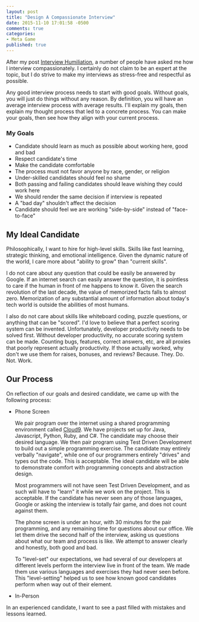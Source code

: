 ```yaml
---
layout: post
title: "Design A Compassionate Interview"
date: 2015-11-10 17:01:58 -0500
comments: true
categories: 
- Meta Game
published: true
---
```


After my post [Interview Humiliation](http://deliberate-software.com/on-defeat/), a number of
people have asked me how I interview compassionately. I certainly do not claim
to be an expert at the topic, but I do strive to make my interviews as
stress-free and respectful as possible.

Any good interview process needs to start with good goals. Without goals, you
will just do things without any reason. By definition, you will have an average
interview process with average results. I'll explain my goals, then explain my
thought process that led to a concrete process. You can make your goals, then
see how they align with your current process.

### My Goals

  * Candidate should learn as much as possible about working here, good and bad
  * Respect candidate's time
  * Make the candidate comfortable
  * The process must not favor anyone by race, gender, or religion
  * Under-skilled candidates should feel no shame
  * Both passing and failing candidates should leave wishing they could work here
  * We should render the same decision if interview is repeated
  * A "bad day" shouldn't affect the decision
  * Candidate should feel we are working "side-by-side" instead of "face-to-face"

## My Ideal Candidate

Philosophically, I want to hire for high-level skills. Skills like fast
learning, strategic thinking, and emotional intelligence. Given the dynamic
nature of the world, I care more about "ability to grow" than "current skills".

I do not care about any question that could be easily be answered by Google. If
an internet search can easily answer the question, it is pointless to care if
the human in front of me happens to know it. Given the search revolution of the
last decade, the value of memorized facts falls to almost zero. Memorization of
any substantial amount of information about today's tech world is outside the
abilities of most humans.

I also do not care about skills like whiteboard coding, puzzle questions, or
anything that can be "scored". I'd love to believe that a perfect scoring system
can be invented. Unfortunately, developer productivity needs to be solved first.
Without developer productivity, no accurate scoring system can be made. Counting
bugs, features, correct answers, etc, are all proxies that poorly represent
actually productivity. If those actually worked, why don't we use them for
raises, bonuses, and reviews? Because. They. Do. Not. Work.

## Our Process

On reflection of our goals and desired candidate, we came up with the following
process:

* Phone Screen

  We pair program over the internet using a shared programming environment
  called [Cloud9](c9.io). We have projects set up for Java, Javascript, Python,
  Ruby, and C#. The candidate may choose their desired language. We then pair
  program using Test Driven Development to build out a simple programming
  exercise. The candidate may entirely verbally "navigate", while one of our
  programmers entirely "drives" and types out the code. This is acceptable. The
  ideal candidate will be able to demonstrate comfort with programming concepts
  and abstraction design.

  Most programmers will not have seen Test Driven Development, and as such will
  have to "learn" it while we work on the project. This is acceptable. If the
  candidate has never seen any of those languages, Google or asking the
  interview is totally fair game, and does not count against them.

  The phone screen is under an hour, with 30 minutes for the pair programming,
  and any remaining time for questions about our office. We let them drive the
  second half of the interview, asking us questions about what our team and
  process is like. We attempt to answer clearly and honestly, both good and bad.

  To "level-set" our expectations, we had several of our developers at different
  levels perform the interview live in front of the team. We made them use
  various languages and exercises they had never seen before. This
  "level-setting" helped us to see how known good candidates perform when way
  out of their element. 

* In-Person

    

In an experienced candidate, I want to see a past filled with mistakes and
lessons learned.



